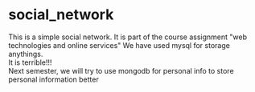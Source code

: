 # social_network

This is a simple social network. It is part of the course assignment "web technologies and online services"
We have used mysql for storage anythings.   
It is terrible!!!  
Next semester, we will try to use mongodb for personal info to store personal information better
